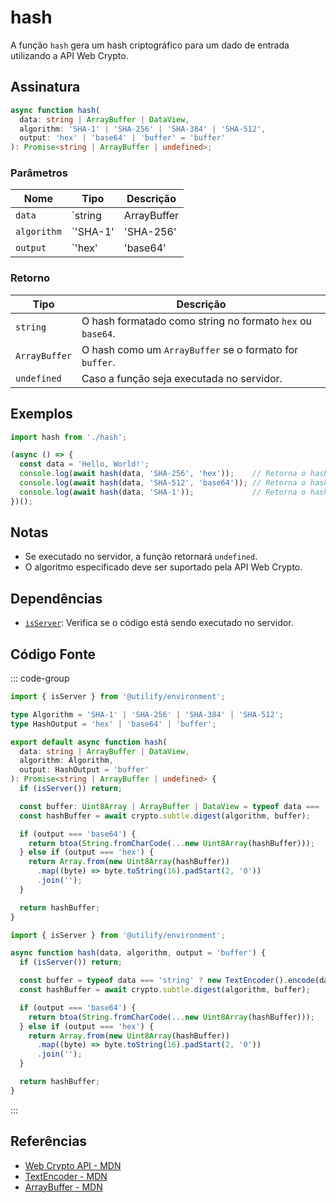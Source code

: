 # hash

A função `hash` gera um hash criptográfico para um dado de entrada utilizando a API Web Crypto.

## Assinatura

```typescript
async function hash(
  data: string | ArrayBuffer | DataView,
  algorithm: 'SHA-1' | 'SHA-256' | 'SHA-384' | 'SHA-512',
  output: 'hex' | 'base64' | 'buffer' = 'buffer'
): Promise<string | ArrayBuffer | undefined>;
```

### Parâmetros

| Nome       | Tipo                              | Descrição                                                                 |
|------------|-----------------------------------|---------------------------------------------------------------------------|
| `data`     | `string | ArrayBuffer | DataView` | O dado de entrada a ser hasheado.                                         |
| `algorithm`| `'SHA-1' | 'SHA-256' | 'SHA-384' | 'SHA-512'` | O algoritmo de hashing a ser utilizado.                                  |
| `output`   | `'hex' | 'base64' | 'buffer'`   | O formato do retorno do hash (`buffer` é o padrão).                      |

### Retorno

| Tipo                    | Descrição                                                                 |
|-------------------------|-------------------------------------------------------------------------|
| `string`               | O hash formatado como string no formato `hex` ou `base64`.             |
| `ArrayBuffer`           | O hash como um `ArrayBuffer` se o formato for `buffer`.               |
| `undefined`            | Caso a função seja executada no servidor.                             |

## Exemplos

```typescript
import hash from './hash';

(async () => {
  const data = 'Hello, World!';
  console.log(await hash(data, 'SHA-256', 'hex'));    // Retorna o hash em formato hexadecimal
  console.log(await hash(data, 'SHA-512', 'base64')); // Retorna o hash em formato base64
  console.log(await hash(data, 'SHA-1'));             // Retorna o hash como ArrayBuffer
})();
```

## Notas

- Se executado no servidor, a função retornará `undefined`.
- O algoritmo especificado deve ser suportado pela API Web Crypto.

## Dependências

- [`isServer`](../environment/isServer.md): Verifica se o código está sendo executado no servidor.

## Código Fonte

::: code-group
```typescript
import { isServer } from '@utilify/environment';

type Algorithm = 'SHA-1' | 'SHA-256' | 'SHA-384' | 'SHA-512';
type HashOutput = 'hex' | 'base64' | 'buffer';

export default async function hash(
  data: string | ArrayBuffer | DataView,
  algorithm: Algorithm,
  output: HashOutput = 'buffer'
): Promise<string | ArrayBuffer | undefined> {
  if (isServer()) return;

  const buffer: Uint8Array | ArrayBuffer | DataView = typeof data === 'string' ? new TextEncoder().encode(data) : data;
  const hashBuffer = await crypto.subtle.digest(algorithm, buffer);

  if (output === 'base64') {
    return btoa(String.fromCharCode(...new Uint8Array(hashBuffer)));
  } else if (output === 'hex') {
    return Array.from(new Uint8Array(hashBuffer))
      .map((byte) => byte.toString(16).padStart(2, '0'))
      .join('');
  }

  return hashBuffer;
}
```

```javascript
import { isServer } from '@utilify/environment';

async function hash(data, algorithm, output = 'buffer') {
  if (isServer()) return;

  const buffer = typeof data === 'string' ? new TextEncoder().encode(data) : data;
  const hashBuffer = await crypto.subtle.digest(algorithm, buffer);

  if (output === 'base64') {
    return btoa(String.fromCharCode(...new Uint8Array(hashBuffer)));
  } else if (output === 'hex') {
    return Array.from(new Uint8Array(hashBuffer))
      .map((byte) => byte.toString(16).padStart(2, '0'))
      .join('');
  }

  return hashBuffer;
}
```
:::

## Referências

- [Web Crypto API - MDN](https://developer.mozilla.org/en-US/docs/Web/API/Web_Crypto_API)
- [TextEncoder - MDN](https://developer.mozilla.org/en-US/docs/Web/API/TextEncoder)
- [ArrayBuffer - MDN](https://developer.mozilla.org/en-US/docs/Web/JavaScript/Reference/Global_Objects/ArrayBuffer)